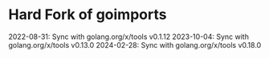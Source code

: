 # Hard Fork of goimports

2022-08-31: Sync with golang.org/x/tools v0.1.12
2023-10-04: Sync with golang.org/x/tools v0.13.0
2024-02-28: Sync with golang.org/x/tools v0.18.0
